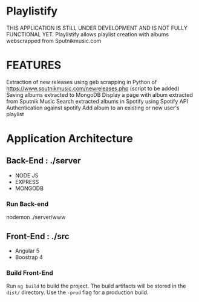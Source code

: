 # Playlistify

THIS APPLICATION IS STILL UNDER DEVELOPMENT AND IS NOT FULLY FUNCTIONAL YET.
Playlistify allows playlist creation with albums webscrapped from Sputnikmusic.com

# FEATURES

Extraction of new releases using geb scrapping in Python of https://www.sputnikmusic.com/newreleases.php (script to be added)
Saving albums extracted to MongoDB
Display a page with album extracted from Sputnik Music
Search extracted albums in Spotify using Spotify API
Authentication against spotify
Add album to an existing or new user's playlist

# Application Architecture
## Back-End : ./server
- NODE JS
- EXPRESS
- MONGODB

### Run Back-end
nodemon ./server/www

## Front-End : ./src
 - Angular 5
 - Boostrap 4
 
### Build Front-End

Run `ng build` to build the project. The build artifacts will be stored in the `dist/` directory. Use the `-prod` flag for a production build.





